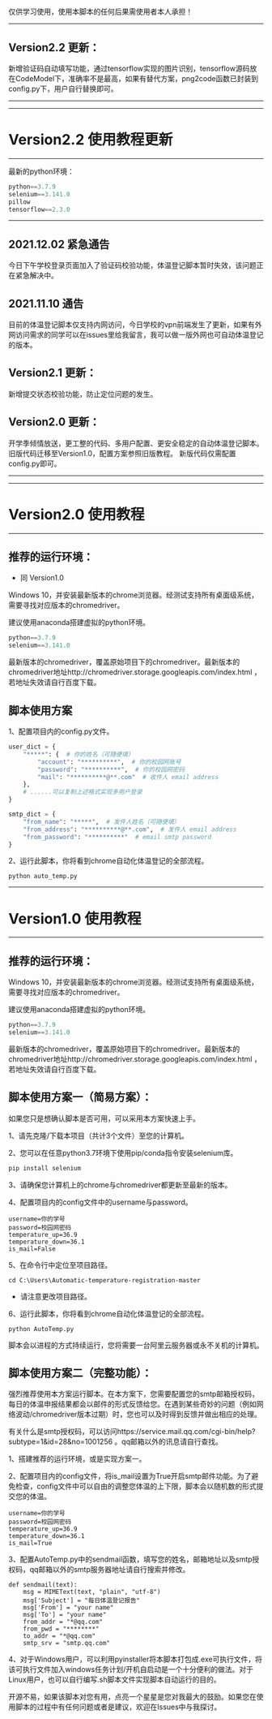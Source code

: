#
仅供学习使用，使用本脚本的任何后果需使用者本人承担！

---
## Version2.2 更新：
新增验证码自动填写功能，通过tensorflow实现的图片识别，tensorflow源码放在CodeModel下，准确率不是最高，如果有替代方案，png2code函数已封装到config.py下，用户自行替换即可。

---
---
# Version2.2 使用教程更新

---
最新的python环境：
```python
python==3.7.9
selenium==3.141.0
pillow
tensorflow==2.3.0
```
---

## 2021.12.02 紧急通告

今日下午学校登录页面加入了验证码校验功能，体温登记脚本暂时失效，该问题正在紧急解决中。

## 2021.11.10 通告

目前的体温登记脚本仅支持内网访问，今日学校的vpn前端发生了更新，如果有外网访问需求的同学可以在issues里给我留言，我可以做一版外网也可自动体温登记的版本。

## Version2.1 更新：

新增提交状态校验功能，防止定位问题的发生。


## Version2.0 更新：

开学季倾情放送，更工整的代码、多用户配置、更安全稳定的自动体温登记脚本。
旧版代码迁移至Version1.0，配置方案参照旧版教程。
新版代码仅需配置config.py即可。


---
---
# Version2.0 使用教程

---

## 推荐的运行环境：

+ 同 Version1.0

Windows 10，并安装最新版本的chrome浏览器。经测试支持所有桌面级系统，需要寻找对应版本的chromedriver。

建议使用anaconda搭建虚拟的python环境。

```python
python==3.7.9
selenium==3.141.0
```

最新版本的chromedriver，覆盖原始项目下的chromedriver。最新版本的chromedriver地址http://chromedriver.storage.googleapis.com/index.html ，若地址失效请自行百度下载。

## 脚本使用方案

1、配置项目内的config.py文件。

```python
user_dict = {
    "*****": {  # 你的姓名（可随便填）
        "account": "**********",  # 你的校园网账号
        "password": "**********",  # 你的校园网密码
        "mail": "**********@**.com"  # 收件人 email address
    },
    # ......可以复制上述格式实现多用户登录
}

smtp_dict = {
    "from_name": "*****",  # 发件人姓名（可随便填）
    "from_address": "**********@**.com",  # 发件人 email address
    "from_password": "**********"  # email smtp password
}
```

2、运行此脚本，你将看到chrome自动化体温登记的全部流程。

```
python auto_temp.py
```

---

# Version1.0 使用教程

---

## 推荐的运行环境：

Windows 10，并安装最新版本的chrome浏览器。经测试支持所有桌面级系统，需要寻找对应版本的chromedriver。

建议使用anaconda搭建虚拟的python环境。

```python
python==3.7.9
selenium==3.141.0
```

最新版本的chromedriver，覆盖原始项目下的chromedriver。最新版本的chromedriver地址http://chromedriver.storage.googleapis.com/index.html ，若地址失效请自行百度下载。

## 脚本使用方案一（简易方案）：

如果您只是想确认脚本是否可用，可以采用本方案快速上手。

1、请先克隆/下载本项目（共计3个文件）至您的计算机。

2、您可以在任意python3.7环境下使用pip/conda指令安装selenium库。

```python
pip install selenium
```

3、请确保您计算机上的chrome与chromedriver都更新至最新的版本。

4、配置项目内的config文件中的username与password。

```
username=你的学号
password=校园网密码
temperature_up=36.9
temperature_down=36.1
is_mail=False
```

5、在命令行中定位至项目路径。

```
cd C:\Users\Automatic-temperature-registration-master
```

* 请注意更改项目路径。

6、运行此脚本，你将看到chrome自动化体温登记的全部流程。

```
python AutoTemp.py
```

脚本会以进程的方式持续运行，您将需要一台阿里云服务器或永不关机的计算机。

## 脚本使用方案二（完整功能）：

强烈推荐使用本方案运行脚本。在本方案下，您需要配置您的smtp邮箱授权码，每日的体温申报结果都会以邮件的形式反馈给您。在遇到某些奇妙的问题（例如网络波动/chromedriver版本过期）时，您也可以及时得到反馈并做出相应的处理。

有关什么是smtp授权码，可以访问https://service.mail.qq.com/cgi-bin/help?subtype=1&id=28&no=1001256 。qq邮箱以外的讯息请自行查找。

1、搭建推荐的运行环境，或是实现方案一。

2、配置项目内的config文件，将is_mail设置为True开启smtp邮件功能。为了避免检查，config文件中可以自由的调整您体温的上下限，脚本会以随机数的形式提交您的体温。

```
username=你的学号
password=校园网密码
temperature_up=36.9
temperature_down=36.1
is_mail=True
```

3、配置AutoTemp.py中的sendmail函数，填写您的姓名，邮箱地址以及smtp授权码，qq邮箱以外的smtp服务器地址请自行搜索并修改。

```
def sendmail(text):
    msg = MIMEText(text, "plain", "utf-8")
    msg['Subject'] = "每日体温登记报告"
    msg['From'] = "your name"
    msg['To'] = "your name"
    from_addr = "*@qq.com"
    from_pwd = "********"
    to_addr = "*@qq.com"
    smtp_srv = "smtp.qq.com"
```

4、对于Windows用户，可以利用pyinstaller将本脚本打包成.exe可执行文件，将该可执行文件加入windows任务计划/开机自启动是一个十分便利的做法。对于Linux用户，也可以自行编写.sh脚本文件实现脚本自动运行的目的。



开源不易，如果该脚本对您有用，点亮一个星星是您对我最大的鼓励。如果您在使用脚本的过程中有任何问题或者是建议，欢迎在Issues中与我探讨。
